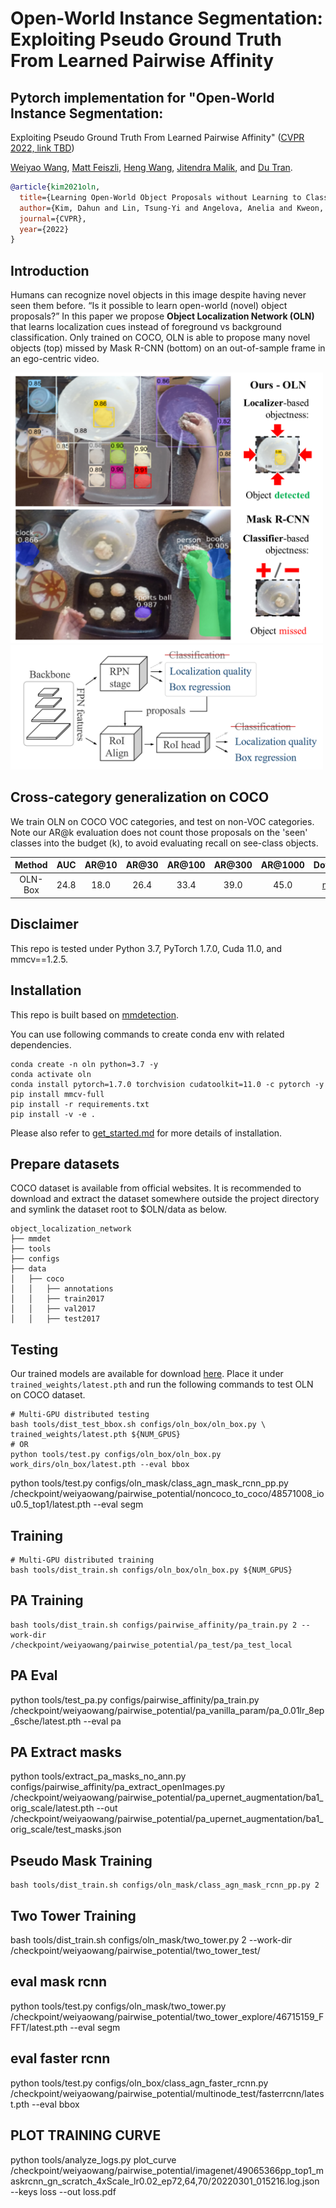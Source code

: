 # Open-World Instance Segmentation: Exploiting Pseudo Ground Truth From Learned Pairwise Affinity

## Pytorch implementation for "Open-World Instance Segmentation:
Exploiting Pseudo Ground Truth From Learned Pairwise Affinity" ([CVPR 2022, link TBD]()) <br/>

[Weiyao Wang](https://mcahny.github.io/), [Matt Feiszli](https://scholar.google.com/citations?user=_BPdgV0AAAAJ), [Heng Wang](https://scholar.google.co.kr/citations?user=nkmDOPgAAAAJ), [Jitendra Malik](https://rcv.kaist.ac.kr), and [Du Tran](https://weichengkuo.github.io/).

```bibtex
@article{kim2021oln,
  title={Learning Open-World Object Proposals without Learning to Classify},
  author={Kim, Dahun and Lin, Tsung-Yi and Angelova, Anelia and Kweon, In So and Kuo, Weicheng},
  journal={CVPR},
  year={2022}
}
```


## Introduction

Humans can recognize novel objects in this image despite having never seen them  before. “Is it possible to learn open-world (novel) object proposals?” In this paper we propose **Object Localization Network (OLN)** that learns localization cues instead of foreground vs background classification. Only trained on COCO, OLN is able to propose many novel objects (top) missed by Mask R-CNN (bottom) on an out-of-sample frame in an ego-centric video.

<img src="./images/epic.png" width="500"> <img src="./images/oln_overview.png" width="500"> <br/>

## Cross-category generalization on COCO

We train OLN on COCO VOC categories, and test on non-VOC categories. Note our AR@k evaluation does not count those proposals on the 'seen' classes into the budget (k), to avoid evaluating recall on see-class objects.

|     Method     |  AUC  | AR@10 | AR@30 | AR@100 | AR@300 | AR@1000 | Download |
|:--------------:|:-----:|:-----:|:-----:|:------:|:------:|:-------:|:--------:|
|    OLN-Box     | 24.8  | 18.0  | 26.4  |  33.4  |  39.0  |  45.0   | [model](https://drive.google.com/uc?id=1uL6TRhpSILvWeR6DZ0x9K9VywrQXQvq9) |


## Disclaimer

This repo is tested under Python 3.7, PyTorch 1.7.0, Cuda 11.0, and mmcv==1.2.5.

## Installation

This repo is built based on [mmdetection](https://github.com/open-mmlab/mmdetection).

You can use following commands to create conda env with related dependencies.
```
conda create -n oln python=3.7 -y
conda activate oln
conda install pytorch=1.7.0 torchvision cudatoolkit=11.0 -c pytorch -y
pip install mmcv-full
pip install -r requirements.txt
pip install -v -e .
```
Please also refer to [get_started.md](docs/get_started.md) for more details of installation.


## Prepare datasets

COCO dataset is available from official websites. It is recommended to download and extract the dataset somewhere outside the project directory and symlink the dataset root to $OLN/data as below.
```
object_localization_network
├── mmdet
├── tools
├── configs
├── data
│   ├── coco
│   │   ├── annotations
│   │   ├── train2017
│   │   ├── val2017
│   │   ├── test2017

```


## Testing
Our trained models are available for download [here](https://drive.google.com/uc?id=1uL6TRhpSILvWeR6DZ0x9K9VywrQXQvq9). Place it under `trained_weights/latest.pth` and run the following commands to test OLN on COCO dataset.

```
# Multi-GPU distributed testing
bash tools/dist_test_bbox.sh configs/oln_box/oln_box.py \
trained_weights/latest.pth ${NUM_GPUS}
# OR
python tools/test.py configs/oln_box/oln_box.py work_dirs/oln_box/latest.pth --eval bbox
```

python tools/test.py configs/oln_mask/class_agn_mask_rcnn_pp.py /checkpoint/weiyaowang/pairwise_potential/noncoco_to_coco/48571008_iou0.5_top1/latest.pth --eval segm


## Training
```
# Multi-GPU distributed training
bash tools/dist_train.sh configs/oln_box/oln_box.py ${NUM_GPUS}

```

## PA Training
```
bash tools/dist_train.sh configs/pairwise_affinity/pa_train.py 2 --work-dir /checkpoint/weiyaowang/pairwise_potential/pa_test/pa_test_local
```

## PA Eval
python tools/test_pa.py configs/pairwise_affinity/pa_train.py /checkpoint/weiyaowang/pairwise_potential/pa_vanilla_param/pa_0.01lr_8ep_6sche/latest.pth --eval pa

## PA Extract masks
python tools/extract_pa_masks_no_ann.py configs/pairwise_affinity/pa_extract_openImages.py /checkpoint/weiyaowang/pairwise_potential/pa_upernet_augmentation/ba1_orig_scale/latest.pth --out /checkpoint/weiyaowang/pairwise_potential/pa_upernet_augmentation/ba1_orig_scale/test_masks.json


## Pseudo Mask Training
```
bash tools/dist_train.sh configs/oln_mask/class_agn_mask_rcnn_pp.py 2
```

## Two Tower Training
bash tools/dist_train.sh configs/oln_mask/two_tower.py 2 --work-dir /checkpoint/weiyaowang/pairwise_potential/two_tower_test/

## eval mask rcnn
python tools/test.py configs/oln_mask/two_tower.py /checkpoint/weiyaowang/pairwise_potential/two_tower_explore/46715159_FFFT/latest.pth --eval segm

## eval faster rcnn
python tools/test.py configs/oln_box/class_agn_faster_rcnn.py /checkpoint/weiyaowang/pairwise_potential/multinode_test/fasterrcnn/latest.pth --eval bbox

## PLOT TRAINING CURVE
python tools/analyze_logs.py plot_curve /checkpoint/weiyaowang/pairwise_potential/imagenet/49065366pp_top1_maskrcnn_gn_scratch_4xScale_lr0.02_ep72,64,70/20220301_015216.log.json --keys loss --out loss.pdf
